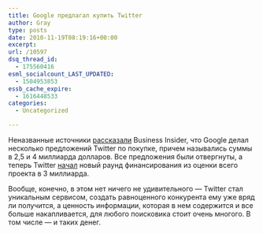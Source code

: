 ```yaml
---
title: Google предлагал купить Twitter
author: Gray
type: posts
date: 2010-11-19T08:19:16+00:00
excerpt:
url: /10597
dsq_thread_id:
  - 175560416
esml_socialcount_LAST_UPDATED:
  - 1504953853
essb_cache_expire:
  - 1616448533
categories:
  - Uncategorized

---
```








Неназванные источники <a href="http://www.businessinsider.com/google-offered-to-buy-twitter-for-25-4-billion-sources-2010-11" target="_blank">рассказали</a> Business Insider, что Google делал несколько предложений Twitter по покупке, причем назывались суммы в 2,5 и 4 миллиарда долларов. Все предложения были отвергнуты, а теперь Twitter <a href="http://techcrunch.com/2010/11/17/twitter-raising-new-venture-round-at-3-billion-valuation/" target="_blank">начал</a> новый раунд финансирования из оценки всего проекта в 3 миллиарда.

Вообще, конечно, в этом нет ничего не удивительного — Twitter стал уникальным сервисом, создать равноценного конкурента ему уже вряд ли получится, а ценность информации, которая в нем содержится и все больше накапливается, для любого поисковика стоит очень многого. В том числе — и таких денег.